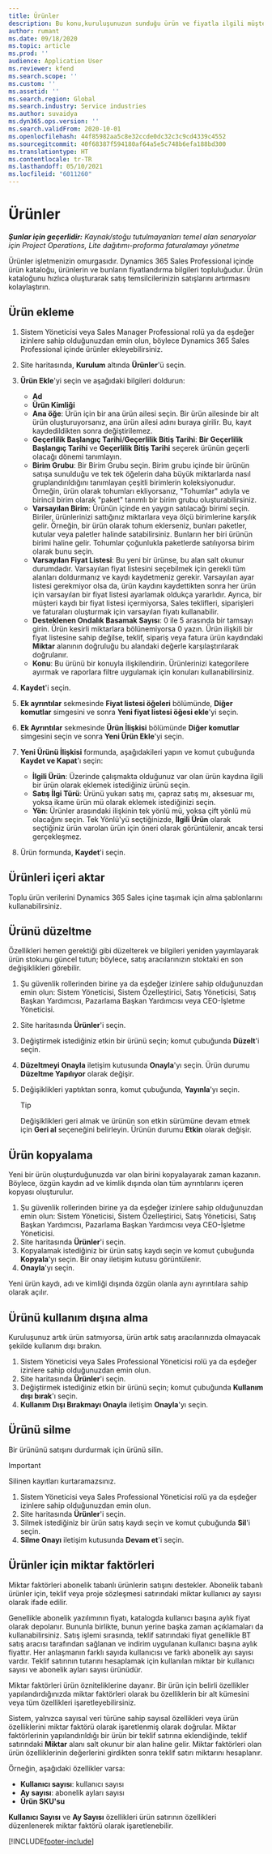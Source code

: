 ```yaml
---
title: Ürünler
description: Bu konu,kuruluşunuzun sunduğu ürün ve fiyatla ilgili müşterilere bilgi sağlamak için kullanabileceğiniz ürün kataloğu hakkında bilgiler sağlar.
author: rumant
ms.date: 09/18/2020
ms.topic: article
ms.prod: ''
audience: Application User
ms.reviewer: kfend
ms.search.scope: ''
ms.custom: ''
ms.assetid: ''
ms.search.region: Global
ms.search.industry: Service industries
ms.author: suvaidya
ms.dyn365.ops.version: ''
ms.search.validFrom: 2020-10-01
ms.openlocfilehash: 44f85982aa5c8e32ccde0dc32c3c9cd4339c4552
ms.sourcegitcommit: 40f68387f594180af64a5e5c748b6efa188bd300
ms.translationtype: HT
ms.contentlocale: tr-TR
ms.lasthandoff: 05/10/2021
ms.locfileid: "6011260"
---
```

# <a name="products"></a>Ürünler

_**Şunlar için geçerlidir:** Kaynak/stoğu tutulmayanları temel alan senaryolar için Project Operations, Lite dağıtımı-proforma faturalamayı yönetme_

Ürünler işletmenizin omurgasıdır. Dynamics 365 Sales Professional içinde ürün kataloğu, ürünlerin ve bunların fiyatlandırma bilgileri topluluğudur. Ürün kataloğunu hızlıca oluşturarak satış temsilcilerinizin satışlarını artırmasını kolaylaştırın.

## <a name="add-a-product"></a>Ürün ekleme

1.  Sistem Yöneticisi veya Sales Manager Professional rolü ya da eşdeğer izinlere sahip olduğunuzdan emin olun, böylece Dynamics 365 Sales Professional içinde ürünler ekleyebilirsiniz.
2.  Site haritasında, **Kurulum** altında **Ürünler**'ü seçin.
3.  **Ürün Ekle**'yi seçin ve aşağıdaki bilgileri doldurun:

    -  **Ad**
    -  **Ürün Kimliği**
    -  **Ana öğe**: Ürün için bir ana ürün ailesi seçin. Bir ürün ailesinde bir alt ürün oluşturuyorsanız, ana ürün ailesi adını buraya girilir. Bu, kayıt kaydedildikten sonra değiştirilemez.
    -  **Geçerlilik Başlangıç Tarihi**/**Geçerlilik Bitiş Tarihi**: **Bir Geçerlilik Başlangıç Tarihi** ve **Geçerlilik Bitiş Tarihi** seçerek ürünün geçerli olacağı dönemi tanımlayın.
    -  **Birim Grubu**: Bir Birim Grubu seçin. Birim grubu içinde bir ürünün satışa sunulduğu ve tek tek öğelerin daha büyük miktarlarda nasıl gruplandırıldığını tanımlayan çeşitli birimlerin koleksiyonudur. Örneğin, ürün olarak tohumları ekliyorsanız, "Tohumlar" adıyla ve birincil birim olarak "paket" tanımlı bir birim grubu oluşturabilirsiniz.
    -  **Varsayılan Birim**: Ürünün içinde en yaygın satılacağı birimi seçin. Biriler, ürünlerinizi sattığınız miktarlara veya ölçü birimlerine karşılık gelir. Örneğin, bir ürün olarak tohum eklerseniz, bunları paketler, kutular veya paletler halinde satabilirsiniz. Bunların her biri ürünün birimi haline gelir. Tohumlar çoğunlukla paketlerde satılıyorsa birim olarak bunu seçin.
    -  **Varsayılan Fiyat Listesi**: Bu yeni bir ürünse, bu alan salt okunur durumdadır. Varsayılan fiyat listesini seçebilmek için gerekli tüm alanları doldurmanız ve kaydı kaydetmeniz gerekir. Varsayılan ayar listesi gerekmiyor olsa da, ürün kaydını kaydettikten sonra her ürün için varsayılan bir fiyat listesi ayarlamak oldukça yararlıdır. Ayrıca, bir müşteri kaydı bir fiyat listesi içermiyorsa, Sales teklifleri, siparişleri ve faturaları oluşturmak için varsayılan fiyatı kullanabilir.
    -  **Desteklenen Ondalık Basamak Sayısı**: 0 ile 5 arasında bir tamsayı girin. Ürün kesirli miktarlara bölünemiyorsa 0 yazın. Ürün ilişkili bir fiyat listesine sahip değilse, teklif, sipariş veya fatura ürün kaydındaki **Miktar** alanının doğruluğu bu alandaki değerle karşılaştırılarak doğrulanır.
    -  **Konu**: Bu ürünü bir konuyla ilişkilendirin. Ürünlerinizi kategorilere ayırmak ve raporlara filtre uygulamak için konuları kullanabilirsiniz.

4.  **Kaydet**'i seçin.
5.  **Ek ayrıntılar** sekmesinde **Fiyat listesi öğeleri** bölümünde, **Diğer komutlar** simgesini ve sonra **Yeni fiyat listesi öğesi ekle**'yi seçin.
7.  **Ek Ayrıntılar** sekmesinde **Ürün İlişkisi** bölümünde **Diğer komutlar** simgesini seçin ve sonra **Yeni Ürün Ekle**'yi seçin.
8.  **Yeni Ürünü İlişkisi** formunda, aşağıdakileri yapın ve komut çubuğunda **Kaydet ve Kapat**'ı seçin:

    -   **İlgili Ürün**: Üzerinde çalışmakta olduğunuz var olan ürün kaydına ilgili bir ürün olarak eklemek istediğiniz ürünü seçin.
    -   **Satış İlgi Türü**: Ürünü yukarı satış mı, çapraz satış mı, aksesuar mı, yoksa ikame ürün mü olarak eklemek istediğinizi seçin.
    -   **Yön**: Ürünler arasındaki ilişkinin tek yönlü mü, yoksa çift yönlü mü olacağını seçin. Tek Yönlü'yü seçtiğinizde, **İlgili Ürün** olarak seçtiğiniz ürün varolan ürün için öneri olarak görüntülenir, ancak tersi gerçekleşmez.

9.  Ürün formunda, **Kaydet**'i seçin.

## <a name="import-products"></a>Ürünleri içeri aktar

Toplu ürün verilerini Dynamics 365 Sales içine taşımak için alma şablonlarını kullanabilirsiniz.

## <a name="revise-a-product"></a>Ürünü düzeltme

Özellikleri hemen gerektiği gibi düzelterek ve bilgileri yeniden yayımlayarak ürün stokunu güncel tutun; böylece, satış aracılarınızın stoktaki en son değişiklikleri görebilir.

1.  Şu güvenlik rollerinden birine ya da eşdeğer izinlere sahip olduğunuzdan emin olun: Sistem Yöneticisi, Sistem Özelleştirici, Satış Yöneticisi, Satış Başkan Yardımcısı, Pazarlama Başkan Yardımcısı veya CEO-İşletme Yöneticisi.
2.  Site haritasında **Ürünler**'i seçin.
3.  Değiştirmek istediğiniz etkin bir ürünü seçin; komut çubuğunda **Düzelt**'i seçin.
4.  **Düzeltmeyi Onayla** iletişim kutusunda **Onayla**'yı seçin. Ürün durumu **Düzeltme Yapılıyor** olarak değişir.
5.  Değişiklikleri yaptıktan sonra, komut çubuğunda, **Yayınla**'yı seçin.

    > [!TIP]
    > Değişiklikleri geri almak ve ürünün son etkin sürümüne devam etmek için **Geri al** seçeneğini belirleyin. Ürünün durumu **Etkin** olarak değişir.

## <a name="clone-a-product"></a>Ürün kopyalama 

Yeni bir ürün oluşturduğunuzda var olan birini kopyalayarak zaman kazanın. Böylece, özgün kaydın ad ve kimlik dışında olan tüm ayrıntılarını içeren kopyası oluşturulur.

1.  Şu güvenlik rollerinden birine ya da eşdeğer izinlere sahip olduğunuzdan emin olun: Sistem Yöneticisi, Sistem Özelleştirici, Satış Yöneticisi, Satış Başkan Yardımcısı, Pazarlama Başkan Yardımcısı veya CEO-İşletme Yöneticisi.
2.  Site haritasında **Ürünler**'i seçin.
3.  Kopyalamak istediğiniz bir ürün satış kaydı seçin ve komut çubuğunda **Kopyala**'yı seçin. Bir onay iletişim kutusu görüntülenir.
4.  **Onayla**'yı seçin.

Yeni ürün kaydı, adı ve kimliği dışında özgün olanla aynı ayrıntılara sahip olarak açılır.

## <a name="retire-a-product"></a>Ürünü kullanım dışına alma 

Kuruluşunuz artık ürün satmıyorsa, ürün artık satış aracılarınızda olmayacak şekilde kullanım dışı bırakın.

1.  Sistem Yöneticisi veya Sales Professional Yöneticisi rolü ya da eşdeğer izinlere sahip olduğunuzdan emin olun.
2.  Site haritasında **Ürünler**'i seçin.
3.  Değiştirmek istediğiniz etkin bir ürünü seçin; komut çubuğunda **Kullanım dışı bırak**'ı seçin.
4.  **Kullanım Dışı Bırakmayı Onayla** iletişim **Onayla**'yı seçin.


## <a name="delete-a-product"></a>Ürünü silme

Bir ürününü satışını durdurmak için ürünü silin.

> [!IMPORTANT]
> Silinen kayıtları kurtaramazsınız.

1.  Sistem Yöneticisi veya Sales Professional Yöneticisi rolü ya da eşdeğer izinlere sahip olduğunuzdan emin olun.
2.  Site haritasında **Ürünler**'i seçin.
3.  Silmek istediğiniz bir ürün satış kaydı seçin ve komut çubuğunda **Sil**'i seçin.
4.  **Silme Onayı** iletişim kutusunda **Devam et**'i seçin.
 
 ## <a name="quantity-factors-for-products"></a>Ürünler için miktar faktörleri

Miktar faktörleri abonelik tabanlı ürünlerin satışını destekler. Abonelik tabanlı ürünler için, teklif veya proje sözleşmesi satırındaki miktar kullanıcı ay sayısı olarak ifade edilir.

Genellikle abonelik yazılımının fiyatı, katalogda kullanıcı başına aylık fiyat olarak depolanır. Bununla birlikte, bunun yerine başka zaman açıklamaları da kullanabilirsiniz. Satış işlemi sırasında, teklif satırındaki fiyat genellikle BT satış aracısı tarafından sağlanan ve indirim uygulanan kullanıcı başına aylık fiyattır. Her anlaşmanın farklı sayıda kullanıcısı ve farklı abonelik ayı sayısı vardır. Teklif satırının tutarını hesaplamak için kullanılan miktar bir kullanıcı sayısı ve abonelik ayları sayısı ürünüdür.

Miktar faktörleri ürün özniteliklerine dayanır. Bir ürün için belirli özellikler yapılandırdığınızda miktar faktörleri olarak bu özelliklerin bir alt kümesini veya tüm özellikleri işaretleyebilirsiniz.

Sistem, yalnızca sayısal veri türüne sahip sayısal özellikleri veya ürün özelliklerini miktar faktörü olarak işaretlenmiş olarak doğrular. Miktar faktörlerinin yapılandırıldığı bir ürün bir teklif satırına eklendiğinde, teklif satırındaki **Miktar** alanı salt okunur bir alan haline gelir. Miktar faktörleri olan ürün özelliklerinin değerlerini girdikten sonra teklif satırı miktarını hesaplanır.

Örneğin, aşağıdaki özellikler varsa: 

- **Kullanıcı sayısı**: kullanıcı sayısı 
- **Ay sayısı**: abonelik ayları sayısı
- **Ürün SKU'su** 

**Kullanıcı Sayısı** ve **Ay Sayısı** özellikleri ürün satırının özellikleri düzenlenerek miktar faktörü olarak işaretlenebilir. 


[!INCLUDE[footer-include](../includes/footer-banner.md)]
